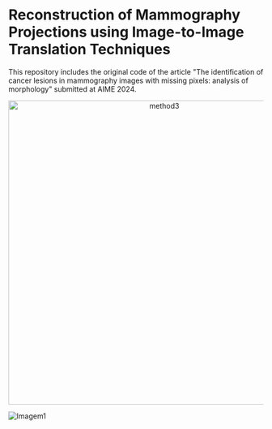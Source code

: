 # Reconstruction of Mammography Projections using Image-to-Image Translation Techniques


This repository includes the original code of the article "The identification of cancer lesions in mammography images with missing pixels: analysis of morphology" submitted at AIME 2024.

<p align="center">
 <img src="[https://github.com/joanacsantos/Mammography_Image_Interpretability/assets/57224933/f043dd9a-adfc-4ed2-aebc-889fec5b6004](https://github.com/joanacsantos/MammographyReconstruction/assets/57224933/95754204-eee5-4f2c-bcac-5098f4ce39bd))" alt="method3" width="600">
</p>

![Imagem1](https://github.com/joanacsantos/MammographyReconstruction/assets/57224933/95754204-eee5-4f2c-bcac-5098f4ce39bd)




